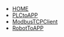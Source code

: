 - [HOME](About.md)
- [PLCtoAPP](PLCtoAPP.md)
- [ModbusTCPClient](ModbusTCPClient.md)
- [RobotToAPP](RobotToAPP.md)